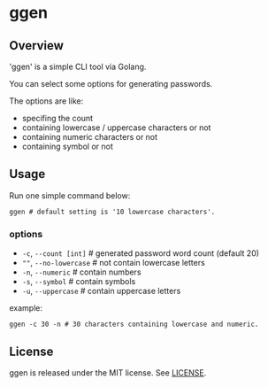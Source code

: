 # ggen

## Overview

'ggen' is a simple CLI tool via Golang.

You can select some options for generating passwords.

The options are like:

- specifing the count
- containing lowercase / uppercase characters or not
- containing numeric characters or not
- containing symbol or not

## Usage

Run one simple command below:

```shell
ggen # default setting is '10 lowercase characters'.
```

### options

- `-c`, `--count [int]`    # generated password word count (default 20)
- `""`, `--no-lowercase`   # not contain lowercase letters
- `-n`, `--numeric`        # contain numbers
- `-s`, `--symbol`         # contain symbols
- `-u`, `--uppercase`      # contain uppercase letters

example:

```shell
ggen -c 30 -n # 30 characters containing lowercase and numeric.
```

## License

ggen is released under the MIT license. See [LICENSE](./LICENSE).
